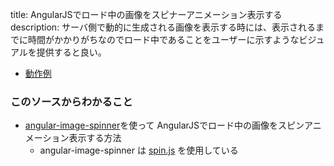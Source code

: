 title: AngularJSでロード中の画像をスピナーアニメーション表示する
description: サーバ側で動的に生成される画像を表示する時には、表示されるまでに時間がかかりがちなのでロード中であることをユーザーに示すようなビジュアルを提供すると良い。

- [動作例](${contextRoot}/image-spinner.html)

### このソースからわかること

- [angular-image-spinner](https://github.com/oivoodoo/angular-image-spinner)を使って AngularJSでロード中の画像をスピンアニメーション表示する方法
    - angular-image-spinner は [spin.js](http://fgnass.github.io/spin.js/) を使用している